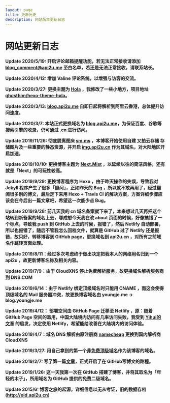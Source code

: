 ```yaml
---
layout: page
title: 更新历史
description: 网站版本更新日志
---
```



# 网站更新日志 #

**Update 2020/5/19: 开启评论邮箱提醒功能，若无法正常接收请添加 blog_comment@api2u.me 至白名单，若还是无法正常接收，请联系站长。**

**Update 2020/4/12: 增加 Valine 评论系统，以增强与访客的交流。**

**Update 2020/3/27: 更换主题为 [Hola](https://github.com/isecret/Hola) ，我修改了一些小地方，项目地址 [ghosthim/hexo-theme-hola](https://github.com/ghosthim/hexo-theme-hola)。**

**Update 2020/3/13: [blog.api2u.me](https://blog.api2u.me) 自即日起将解析到阿里云香港，总体提升访问速度。**

**Update 2020/3/7: 本站正式更换域名为 [blog.api2u.me](https://blog.api2u.me)，为保证百度、谷歌等搜索引擎的收录，仍可通过 .cn 进行访问。**



**Update 2019/11/26: 彻底脱离图床 [sm.ms](https://sm.ms) ，本博客开始使用自建 又拍云存储 存储图片及一些重要的静态资源，并开启 [img.api2u.cn](https://img.api2u.cn) 作为其域名，对大陆地区开启加速。**


**Update 2019/10/10: 更换博客主题为 [Next.Mist](https://github.com/iissnan/hexo-theme-next) ，以延续以往的简洁风格，还有就是「Next」的可玩性较高。**


**Update 2019/9/29: 更换博客程序为 Hexo ，由于昨天操作的失误，导致我对 Jekyll 程序产生了很多「疑问」，正如昨天的 Bug ，所以就不敢再用了，经过翻阅很多别的博文，最后定下来用 Hexo + Travis CI 的解决方案，方案详细步骤应该会在今后出一篇文章吧，希望这一次能少点 Bug。**


**Update 2019/9/28: 前几天我的 cn 域名备案就下来了，本来想过几天再把这个站转到新备案的域名上去，哪成想今天我在改 about 页面的时候，好像搞错了一个标点，导致我 push 到 GitHub 上去的时候，报错了，然后 Netlify 自动部署，所以也报错了，随后不管我怎么回档文件，就算是 GitHub 过了 Netlify 还是报错，故只好，转移博客到 GitHub page，更换域名到 api2u.cn ，对所有之前域名作跳转页面处理。**

**Update 2019/8/11：经过多次考虑终于做出决定把我本人的网络用名归到一个 api2u ，故更新博客名称及相关内容。**

**Update 2019/7/9：由于 CloudXNS 停止免费解析服务，故更换域名解析服务商到 DNS.COM**


**Update 2019/6/14：由于 Netlify 绑定顶级域名时只能用 CNAME ，而这会使得顶级域名的 Mail 服务器冲突，故更换博客域名由 youngje.me -> blog.youngje.me**


**Update 2019/4/12： 部署空间由 GitHub  Page 迁移至 Netlify ，原：随着 GitHub Page 空间的滥用，中国大陆境内访问有几率访问失败，我受到 [Yihui的文章](https://yihui.name/en/2017/06/netlify-instead-of-github-pages/) 的启发，决定使用 Netlify，希望能给改善在大陆境内的访问体验。** 



**Update 2019/4/7：域名 DNS 解析由原注册商 [namecheap](http://www.namecheap.com) 更换到国内解析商 CloudXNS** 

**Update 2019/3/27: 用自己拿到的第一个[非免费顶级域名](http://youngje.me)作为该博客的域名。**

**Update 2019/2/7: 写了第一篇[文章](https://github.com/ghosthim/ghosthim1.github.io/blob/a524941bc12bc57af4d3d9137a63575cd33d6b58/_posts/2019-01-26-Hey-my-new-blog.md)，正式开启了在 GitHub写博文的路程。**

**Update 2019/1/26: 这一天我第一次在 GitHub 搭建了博客，并将其取名为「年轻的木子」，所用域名为 GitHub 提供的免费二级域名。**

**Update 2015/6: 博客之旅的起源，详细信息以无从考证，旧的数据存档(http://old.api2u.cn)**